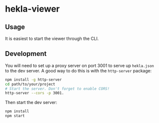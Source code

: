 # hekla-viewer

## Usage

It is easiest to start the viewer through the CLI.

## Development

You will need to set up a proxy server on port 3001 to serve up `hekla.json` to the dev server. A good way to do this is with the `http-server` package:

```bash
npm install -g http-server
cd path/to/your/project
# Start the server. Don't forget to enable CORS!
http-server --cors -p 3001.
```

Then start the dev server:

```bash
npm install
npm start
```
